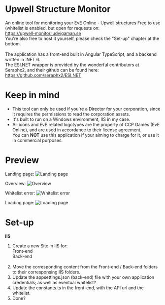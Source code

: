 # Upwell Structure Monitor
An online tool for monitoring your EvE Online - Upwell structures
Free to use (whitelist is enabled, but open for requests on: </br>
https://upwell-monitor.ludvigaman.se </br>
You're also free to host it yourself, please check the "Set-up" chapter at the bottom.
</br></br>
The application has a front-end built in Angular TypeScript, and a backend written in .NET 6.
</br>The ESI.NET wrapper is provided by the wonderful contributors at Seraphx2, and their github can be found here: </br>
https://github.com/seraphx2/ESI.NET

# Keep in mind
- This tool can only be used if you're a Director for your corporation, since it requires the permissions to read the corporation assets.
- It's built to run on a Windows environment, IIS in my case.
- All icons and EvE related logotypes are the property of CCP Games (EvE Online), and are used in accordance to their license agreement. </br>
You can <b>NOT</b> use this application if your aiming to charge for it, or use it in commercial purposes.

# Preview

Landing page:
![Landing page](https://i.imgur.com/zwYLXTI.png)

Overview:
![Overview](https://i.imgur.com/R8H8jPF.png)

Whitelist error:
![Whitelist error](https://i.imgur.com/PWYEtZ3.png)

Loading page:
![Loading page](https://i.imgur.com/2gZFSWR.png)

# Set-up
**IIS**
1) Create a new Site in IIS for: </br>
Front-end</br>
Back-end</br></br>
2) Move the corresponding content from the Front-end / Back-end folders to their corresponsing IIS folders.</br>
3) Update the appsettings.json (back-end) file with your own application credentials; as well as eventual whitelist?
4) Update the constants.ts in the front-end, with the API url and the whitelist.
5) Done?
